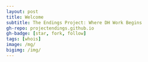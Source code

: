 ```yaml
---
layout: post
title: Welcome
subtitle: The Endings Project: Where DH Work Begins
gh-repo: projectendings.github.io
gh-badge: [star, fork, follow]
tags: [whois]
image: /mg/
bigimg: /img/
---
```


